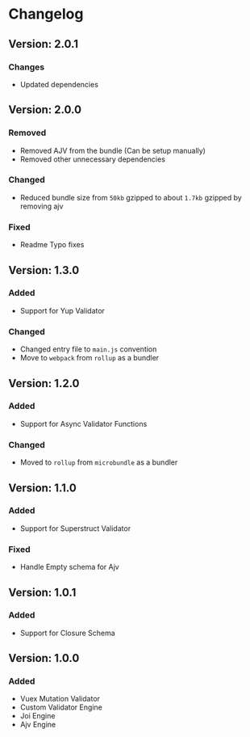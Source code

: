 # Changelog

## Version: 2.0.1
### Changes
- Updated dependencies

## Version: 2.0.0
### Removed
- Removed AJV from the bundle (Can be setup manually)
- Removed other unnecessary dependencies
### Changed
- Reduced bundle size from `50kb` gzipped to about `1.7kb` gzipped by removing ajv
### Fixed
- Readme Typo fixes

## Version: 1.3.0
### Added
- Support for Yup Validator
### Changed
- Changed entry file to `main.js` convention
- Move to `webpack` from `rollup` as a bundler

## Version: 1.2.0
### Added
- Support for Async Validator Functions
### Changed
- Moved to `rollup` from `microbundle` as a bundler

## Version: 1.1.0
### Added
- Support for Superstruct Validator
### Fixed
- Handle Empty schema for Ajv

## Version: 1.0.1
### Added
- Support for Closure Schema

## Version: 1.0.0
### Added
- Vuex Mutation Validator
- Custom Validator Engine
- Joi Engine
- Ajv Engine
